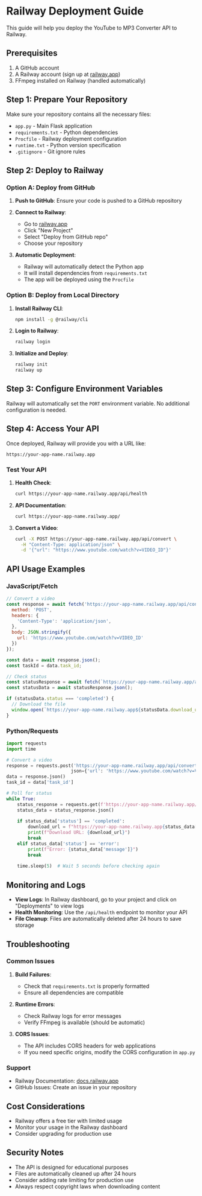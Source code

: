 # Railway Deployment Guide

This guide will help you deploy the YouTube to MP3 Converter API to Railway.

## Prerequisites

1. A GitHub account
2. A Railway account (sign up at [railway.app](https://railway.app))
3. FFmpeg installed on Railway (handled automatically)

## Step 1: Prepare Your Repository

Make sure your repository contains all the necessary files:

- `app.py` - Main Flask application
- `requirements.txt` - Python dependencies
- `Procfile` - Railway deployment configuration
- `runtime.txt` - Python version specification
- `.gitignore` - Git ignore rules

## Step 2: Deploy to Railway

### Option A: Deploy from GitHub

1. **Push to GitHub**: Ensure your code is pushed to a GitHub repository

2. **Connect to Railway**:
   - Go to [railway.app](https://railway.app)
   - Click "New Project"
   - Select "Deploy from GitHub repo"
   - Choose your repository

3. **Automatic Deployment**:
   - Railway will automatically detect the Python app
   - It will install dependencies from `requirements.txt`
   - The app will be deployed using the `Procfile`

### Option B: Deploy from Local Directory

1. **Install Railway CLI**:
   ```bash
   npm install -g @railway/cli
   ```

2. **Login to Railway**:
   ```bash
   railway login
   ```

3. **Initialize and Deploy**:
   ```bash
   railway init
   railway up
   ```

## Step 3: Configure Environment Variables

Railway will automatically set the `PORT` environment variable. No additional configuration is needed.

## Step 4: Access Your API

Once deployed, Railway will provide you with a URL like:
```
https://your-app-name.railway.app
```

### Test Your API

1. **Health Check**:
   ```bash
   curl https://your-app-name.railway.app/api/health
   ```

2. **API Documentation**:
   ```bash
   curl https://your-app-name.railway.app/
   ```

3. **Convert a Video**:
   ```bash
   curl -X POST https://your-app-name.railway.app/api/convert \
     -H "Content-Type: application/json" \
     -d '{"url": "https://www.youtube.com/watch?v=VIDEO_ID"}'
   ```

## API Usage Examples

### JavaScript/Fetch

```javascript
// Convert a video
const response = await fetch('https://your-app-name.railway.app/api/convert', {
  method: 'POST',
  headers: {
    'Content-Type': 'application/json',
  },
  body: JSON.stringify({
    url: 'https://www.youtube.com/watch?v=VIDEO_ID'
  })
});

const data = await response.json();
const taskId = data.task_id;

// Check status
const statusResponse = await fetch(`https://your-app-name.railway.app/api/status/${taskId}`);
const statusData = await statusResponse.json();

if (statusData.status === 'completed') {
  // Download the file
  window.open(`https://your-app-name.railway.app${statusData.download_url}`);
}
```

### Python/Requests

```python
import requests
import time

# Convert a video
response = requests.post('https://your-app-name.railway.app/api/convert', 
                        json={'url': 'https://www.youtube.com/watch?v=VIDEO_ID'})
data = response.json()
task_id = data['task_id']

# Poll for status
while True:
    status_response = requests.get(f'https://your-app-name.railway.app/api/status/{task_id}')
    status_data = status_response.json()
    
    if status_data['status'] == 'completed':
        download_url = f"https://your-app-name.railway.app{status_data['download_url']}"
        print(f"Download URL: {download_url}")
        break
    elif status_data['status'] == 'error':
        print(f"Error: {status_data['message']}")
        break
    
    time.sleep(5)  # Wait 5 seconds before checking again
```

## Monitoring and Logs

- **View Logs**: In Railway dashboard, go to your project and click on "Deployments" to view logs
- **Health Monitoring**: Use the `/api/health` endpoint to monitor your API
- **File Cleanup**: Files are automatically deleted after 24 hours to save storage

## Troubleshooting

### Common Issues

1. **Build Failures**:
   - Check that `requirements.txt` is properly formatted
   - Ensure all dependencies are compatible

2. **Runtime Errors**:
   - Check Railway logs for error messages
   - Verify FFmpeg is available (should be automatic)

3. **CORS Issues**:
   - The API includes CORS headers for web applications
   - If you need specific origins, modify the CORS configuration in `app.py`

### Support

- Railway Documentation: [docs.railway.app](https://docs.railway.app)
- GitHub Issues: Create an issue in your repository

## Cost Considerations

- Railway offers a free tier with limited usage
- Monitor your usage in the Railway dashboard
- Consider upgrading for production use

## Security Notes

- The API is designed for educational purposes
- Files are automatically cleaned up after 24 hours
- Consider adding rate limiting for production use
- Always respect copyright laws when downloading content
